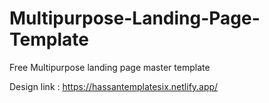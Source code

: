 # Multipurpose-Landing-Page-Template
Free Multipurpose landing page master template

Design link : https://hassantemplatesix.netlify.app/
